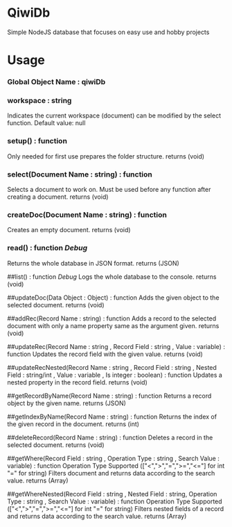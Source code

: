 # QiwiDb
 Simple NodeJS database that focuses on easy use and hobby projects
# Usage
### Global Object Name : qiwiDb

### workspace : string
Indicates the current workspace (document) can be modified by the select function.
Default value: null

### setup() : function
Only needed for first use prepares the folder structure.
returns (void)

### select(Document Name : string) : function
Selects a document to work on. Must be used before any function after creating a document.
returns (void)

### createDoc(Document Name : string) : function
Creates an empty document.
returns (void)

### read() : function *Debug*
Returns the whole database in JSON format.
returns (JSON)

##list() : function *Debug*
Logs the whole database to the console.
returns (void)

##updateDoc(Data Object : Object) : function
Adds the given object to the selected document.
returns (void)

##addRec(Record Name : string) : function
Adds a record to the selected document with only a name property same as the argument given.
returns (void)

##updateRec(Record Name : string , Record Field : string , Value : variable) : function
Updates the record field with the given value.
returns (void)

##updateRecNested(Record Name : string , Record Field : string , Nested Field : string/int , Value : variable , Is integer : boolean) : function
Updates a nested property in the record field.
returns (void)

##getRecordByName(Record Name : string) : function
Returns a record object by the given name.
returns (JSON)

##getIndexByName(Record Name : string) : function
Returns the index of the given record in the document.
returns (int)

##deleteRecord(Record Name : string) : function
Deletes a record in the selected document.
returns (void)

##getWhere(Record Field : string , Operation Type : string , Search Value : variable) : function
Operation Type Supported (["<",">","=",">=","<="] for int "=" for string)
Filters document and returns data according to the search value.
returns (Array)

##getWhereNested(Record Field : string , Nested Field : string, Operation Type : string , Search Value : variable) : function
Operation Type Supported (["<",">","=",">=","<="] for int "=" for string)
Filters nested fields of a record and returns data according to the search value.
returns (Array)

